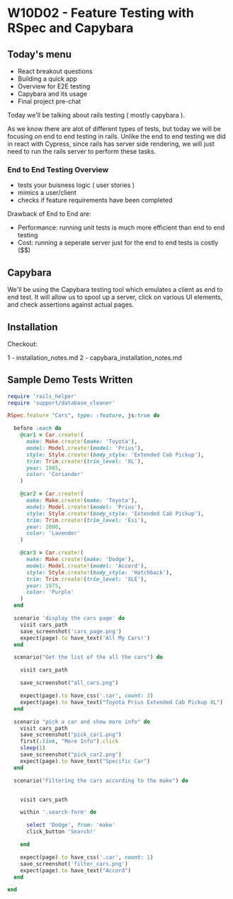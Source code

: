 # W10D02 - Feature Testing with RSpec and Capybara

## Today's menu

- React breakout questions
- Building a quick app
- Overview for E2E testing
- Capybara and its usage
- Final project pre-chat

Today we'll be talking about rails testing ( mostly capybara ).

As we know there are alot of different types of tests, but today we will be focusing on end to end testing in rails. 
Unlike the end to end testing we did in react with Cypress, since rails has server side rendering, we will just need to run the 
rails server to perform these tasks.

### End to End Testing Overview

 - tests your buisness logic ( user stories )
 - mimics a user/client
 - checks if feature requirements have been completed

Drawback of End to End are:

 - Performance: running unit tests is much more efficient than end to end testing
 - Cost: running a seperate server just for the end to end tests is costly ($$)

## Capybara 

We'll be using the Capybara testing tool which emulates a client as end to end test. It will allow us to spool up a server, click on various UI elements, and check assertions against actual pages.

## Installation

Checkout:

1 - installation_notes.md 
2 - capybara_installation_notes.md

## Sample Demo Tests Written

```ruby
require 'rails_helper'
require 'support/database_cleaner'

RSpec.feature "Cars", type: :feature, js:true do

  before :each do
    @car1 = Car.create!(
      make: Make.create!(make: 'Toyota'),
      model: Model.create!(model: 'Prius'),
      style: Style.create!(body_style: 'Extended Cab Pickup'),
      trim: Trim.create!(trim_level: 'XL'),
      year: 1985,
      color: 'Coriander'
    )

    @car2 = Car.create!(
      make: Make.create!(make: 'Toyota'),
      model: Model.create!(model: 'Prius'),
      style: Style.create!(body_style: 'Extended Cab Pickup'),
      trim: Trim.create!(trim_level: 'Esi'),
      year: 2000,
      color: 'Lavender'
    )

    @car3 = Car.create!(
      make: Make.create!(make: 'Dodge'),
      model: Model.create!(model: 'Accord'),
      style: Style.create!(body_style: 'Hatchback'),
      trim: Trim.create!(trim_level: 'XLE'),
      year: 1975,
      color: 'Purple'
    )
  end

  scenario 'display the cars page' do
    visit cars_path
    save_screenshot('cars_page.png')
    expect(page).to have_text('All My Cars!')
  end

  scenario("Get the list of the all the cars") do

    visit cars_path

    save_screenshot("all_cars.png")

    expect(page).to have_css('.car', count: 3)
    expect(page).to have_text("Toyota Prius Extended Cab Pickup XL")
  end

  scenario "pick a car and show more info" do
    visit cars_path
    save_screenshot("pick_car1.png")
    first(:link, "More Info").click
    sleep(1)
    save_screenshot("pick_car2.png")
    expect(page).to have_text("Specific Car")
  end

  scenario("Filtering the cars according to the make") do


    visit cars_path

    within '.search-form' do

      select 'Dodge', from: 'make'
      click_button 'Search!'

    end

    expect(page).to have_css('.car', count: 1) 
    save_screenshot('filter_cars.png')
    expect(page).to have_text("Accord")
  end

end

```